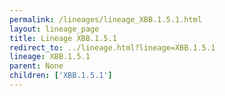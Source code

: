 ```yaml
---
permalink: /lineages/lineage_XBB.1.5.1.html
layout: lineage_page
title: Lineage XBB.1.5.1
redirect_to: ../lineage.html?lineage=XBB.1.5.1
lineage: XBB.1.5.1
parent: None
children: ['XBB.1.5.1']
---
```

